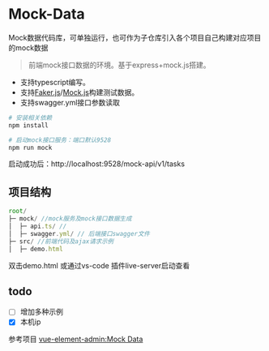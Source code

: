 # Mock-Data

Mock数据代码库，可单独运行，也可作为子仓库引入各个项目自己构建对应项目的mock数据

> 前端mock接口数据的环境。基于express+mock.js搭建。

 - 支持typescript编写。
 - 支持[Faker.js](https://github.com/marak/Faker.js/)/[Mock.js](http://mockjs.com/)构建测试数据。
 - 支持swagger.yml接口参数读取



```bash
# 安装相关依赖
npm install 

# 启动mock接口服务：端口默认9528
npm run mock 

```
启动成功后：http://localhost:9528/mock-api/v1/tasks

## 项目结构
```js
root/
├─ mock/ //mock服务及mock接口数据生成
│  ├─ api.ts/ // 
│  ├─ swagger.yml/ // 后端接口swagger文件
├─ src/ //前端代码及ajax请求示例
│  ├─ demo.html

```
双击demo.html 或通过vs-code 插件live-server启动查看

## todo
- [ ] 增加多种示例
- [x] 本机ip

参考项目 [vue-element-admin:Mock Data](https://panjiachen.gitee.io/vue-element-admin-site/zh/guide/essentials/mock-api.html)